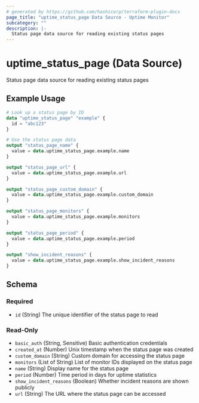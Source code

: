```yaml
---
# generated by https://github.com/hashicorp/terraform-plugin-docs
page_title: "uptime_status_page Data Source - Uptime Monitor"
subcategory: ""
description: |-
  Status page data source for reading existing status pages
---
```


# uptime_status_page (Data Source)

Status page data source for reading existing status pages

## Example Usage

```terraform
# Look up a status page by ID
data "uptime_status_page" "example" {
  id = "abc123"
}

# Use the status page data
output "status_page_name" {
  value = data.uptime_status_page.example.name
}

output "status_page_url" {
  value = data.uptime_status_page.example.url
}

output "status_page_custom_domain" {
  value = data.uptime_status_page.example.custom_domain
}

output "status_page_monitors" {
  value = data.uptime_status_page.example.monitors
}

output "status_page_period" {
  value = data.uptime_status_page.example.period
}

output "show_incident_reasons" {
  value = data.uptime_status_page.example.show_incident_reasons
}
```

<!-- schema generated by tfplugindocs -->
## Schema

### Required

- `id` (String) The unique identifier of the status page to read

### Read-Only

- `basic_auth` (String, Sensitive) Basic authentication credentials
- `created_at` (Number) Unix timestamp when the status page was created
- `custom_domain` (String) Custom domain for accessing the status page
- `monitors` (List of String) List of monitor IDs displayed on the status page
- `name` (String) Display name for the status page
- `period` (Number) Time period in days for uptime statistics
- `show_incident_reasons` (Boolean) Whether incident reasons are shown publicly
- `url` (String) The URL where the status page can be accessed
